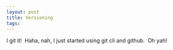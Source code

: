 ```yaml
---
layout: post
title: Versioning
tags: 
---
```

I git it!  Haha, nah, I just started using git cli and github.  Oh yah!
